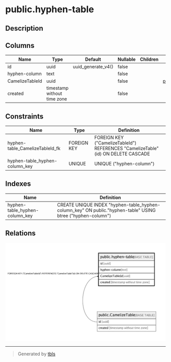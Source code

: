 # public.hyphen-table

## Description

## Columns

| Name | Type | Default | Nullable | Children | Parents | Comment |
| ---- | ---- | ------- | -------- | -------- | ------- | ------- |
| id | uuid | uuid_generate_v4() | false |  |  |  |
| hyphen-column | text |  | false |  |  |  |
| CamelizeTableId | uuid |  | false |  | [public.CamelizeTable](public.CamelizeTable.md) |  |
| created | timestamp without time zone |  | false |  |  |  |

## Constraints

| Name | Type | Definition |
| ---- | ---- | ---------- |
| hyphen-table_CamelizeTableId_fk | FOREIGN KEY | FOREIGN KEY ("CamelizeTableId") REFERENCES "CamelizeTable"(id) ON DELETE CASCADE |
| hyphen-table_hyphen-column_key | UNIQUE | UNIQUE ("hyphen-column") |

## Indexes

| Name | Definition |
| ---- | ---------- |
| hyphen-table_hyphen-column_key | CREATE UNIQUE INDEX "hyphen-table_hyphen-column_key" ON public."hyphen-table" USING btree ("hyphen-column") |

## Relations

![er](public.hyphen-table.png)

---

> Generated by [tbls](https://github.com/k1LoW/tbls)
